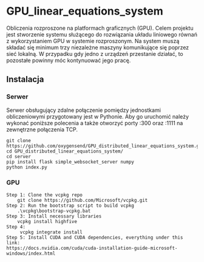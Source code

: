 # GPU_linear_equations_system


Obliczenia rozproszone na platformach graficznych (GPU). Celem projektu jest stworzenie systemu służącego do rozwiązania układu liniowego równań z wykorzystaniem GPU w systemie rozproszonym. Na system muszą składać się minimum trzy niezależne maszyny komunikujące się poprzez sieć lokalną. W przypadku gdy jedno z urządzeń przestanie działać, to pozostałe powinny móc kontynuować jego pracę.
	
	
## Instalacja
### Serwer
Serwer obsługujący zdalne połączenie pomiędzy jednostkami obliczeniowymi przygotowany jest w Pythonie. Aby go uruchomić należy wykonać poniższe polecenia a także otworzyć porty :300 oraz :1111 na zewnętrzne połączenia TCP.
```
git clone https://github.com/oxygensend/GPU_distributed_linear_equations_system.git
cd GPU_distributed_linear_equations_system/
cd server
pip install flask simple_websocket_server numpy
python index.py
```

### GPU
```
Step 1: Clone the vcpkg repo
	git clone https://github.com/Microsoft/vcpkg.git
Step 2: Run the bootstrap script to build vcpkg
	.\vcpkg\bootstrap-vcpkg.bat
Step 3: Install necessary libraries
	vcpkg install highfive
Step 4:
	 vcpkg integrate install 
Step 5: Install CUDA and CUDA dependencies, everything under this link:
https://docs.nvidia.com/cuda/cuda-installation-guide-microsoft-windows/index.html
	
```

